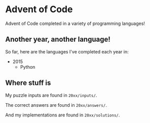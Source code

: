 # Advent of Code

Advent of Code completed in a variety of programming languages!

## Another year, another language!

So far, here are the languages I've completed each year in:

- 2015
  - Python

## Where stuff is

My puzzle inputs are found in `20xx/inputs/`.

The correct answers are found in `20xx/answers/`.

And my implementations are found in `20xx/solutions/`.